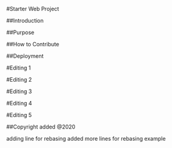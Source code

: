 #Starter Web Project

##Introduction

##Purpose

##How to Contribute


##Deployment

#Editing 1

#Editing 2

#Editing 3

#Editing 4

#Editing 5

##Copyright added
@2020

adding line for rebasing
added more lines for rebasing example